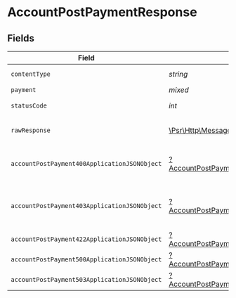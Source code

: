 # AccountPostPaymentResponse


## Fields

| Field                                                                                                        | Type                                                                                                         | Required                                                                                                     | Description                                                                                                  |
| ------------------------------------------------------------------------------------------------------------ | ------------------------------------------------------------------------------------------------------------ | ------------------------------------------------------------------------------------------------------------ | ------------------------------------------------------------------------------------------------------------ |
| `contentType`                                                                                                | *string*                                                                                                     | :heavy_check_mark:                                                                                           | HTTP response content type for this operation                                                                |
| `payment`                                                                                                    | *mixed*                                                                                                      | :heavy_minus_sign:                                                                                           | Payment Created                                                                                              |
| `statusCode`                                                                                                 | *int*                                                                                                        | :heavy_check_mark:                                                                                           | HTTP response status code for this operation                                                                 |
| `rawResponse`                                                                                                | [\Psr\Http\Message\ResponseInterface](https://www.php-fig.org/psr/psr-7/#33-psrhttpmessageresponseinterface) | :heavy_minus_sign:                                                                                           | Raw HTTP response; suitable for custom response parsing                                                      |
| `accountPostPayment400ApplicationJSONObject`                                                                 | [?AccountPostPayment400ApplicationJSON](../../models/operations/AccountPostPayment400ApplicationJSON.md)     | :heavy_minus_sign:                                                                                           | **Bad Request**\<br/>When there are errors in the payload<br/>                                               |
| `accountPostPayment403ApplicationJSONObject`                                                                 | [?AccountPostPayment403ApplicationJSON](../../models/operations/AccountPostPayment403ApplicationJSON.md)     | :heavy_minus_sign:                                                                                           | **Access Denied**\<br/>Credentials supplied do not grant access to the requested resource.<br/>              |
| `accountPostPayment422ApplicationJSONObject`                                                                 | [?AccountPostPayment422ApplicationJSON](../../models/operations/AccountPostPayment422ApplicationJSON.md)     | :heavy_minus_sign:                                                                                           | **Unprocessable Content**<br/>                                                                               |
| `accountPostPayment500ApplicationJSONObject`                                                                 | [?AccountPostPayment500ApplicationJSON](../../models/operations/AccountPostPayment500ApplicationJSON.md)     | :heavy_minus_sign:                                                                                           | **Internal Server Error**<br/>                                                                               |
| `accountPostPayment503ApplicationJSONObject`                                                                 | [?AccountPostPayment503ApplicationJSON](../../models/operations/AccountPostPayment503ApplicationJSON.md)     | :heavy_minus_sign:                                                                                           | **Service Unavailable**<br/>                                                                                 |